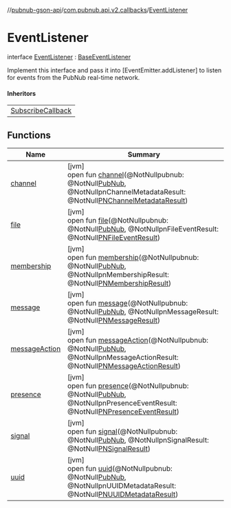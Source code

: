 //[pubnub-gson-api](../../../index.md)/[com.pubnub.api.v2.callbacks](../index.md)/[EventListener](index.md)

# EventListener

interface [EventListener](index.md) : [BaseEventListener](../../../../../pubnub-core/pubnub-core-api/pubnub-core-api/com.pubnub.api.v2.callbacks/-base-event-listener/index.md)

Implement this interface and pass it into [EventEmitter.addListener] to listen for events from the PubNub real-time network.

#### Inheritors

| |
|---|
| [SubscribeCallback](../../com.pubnub.api.callbacks/-subscribe-callback/index.md) |

## Functions

| Name | Summary |
|---|---|
| [channel](channel.md) | [jvm]<br>open fun [channel](channel.md)(@NotNullpubnub: @NotNull[PubNub](../../com.pubnub.api/-pub-nub/index.md), @NotNullpnChannelMetadataResult: @NotNull[PNChannelMetadataResult](../../com.pubnub.api.models.consumer.objects_api.channel/-p-n-channel-metadata-result/index.md)) |
| [file](file.md) | [jvm]<br>open fun [file](file.md)(@NotNullpubnub: @NotNull[PubNub](../../com.pubnub.api/-pub-nub/index.md), @NotNullpnFileEventResult: @NotNull[PNFileEventResult](../../../../../pubnub-core/pubnub-core-api/pubnub-core-api/com.pubnub.api.models.consumer.pubsub.files/-p-n-file-event-result/index.md)) |
| [membership](membership.md) | [jvm]<br>open fun [membership](membership.md)(@NotNullpubnub: @NotNull[PubNub](../../com.pubnub.api/-pub-nub/index.md), @NotNullpnMembershipResult: @NotNull[PNMembershipResult](../../com.pubnub.api.models.consumer.objects_api.membership/-p-n-membership-result/index.md)) |
| [message](message.md) | [jvm]<br>open fun [message](message.md)(@NotNullpubnub: @NotNull[PubNub](../../com.pubnub.api/-pub-nub/index.md), @NotNullpnMessageResult: @NotNull[PNMessageResult](../../../../../pubnub-core/pubnub-core-api/pubnub-core-api/com.pubnub.api.models.consumer.pubsub/-p-n-message-result/index.md)) |
| [messageAction](message-action.md) | [jvm]<br>open fun [messageAction](message-action.md)(@NotNullpubnub: @NotNull[PubNub](../../com.pubnub.api/-pub-nub/index.md), @NotNullpnMessageActionResult: @NotNull[PNMessageActionResult](../../../../../pubnub-core/pubnub-core-api/pubnub-core-api/com.pubnub.api.models.consumer.pubsub.message_actions/-p-n-message-action-result/index.md)) |
| [presence](presence.md) | [jvm]<br>open fun [presence](presence.md)(@NotNullpubnub: @NotNull[PubNub](../../com.pubnub.api/-pub-nub/index.md), @NotNullpnPresenceEventResult: @NotNull[PNPresenceEventResult](../../../../../pubnub-core/pubnub-core-api/pubnub-core-api/com.pubnub.api.models.consumer.pubsub/-p-n-presence-event-result/index.md)) |
| [signal](signal.md) | [jvm]<br>open fun [signal](signal.md)(@NotNullpubnub: @NotNull[PubNub](../../com.pubnub.api/-pub-nub/index.md), @NotNullpnSignalResult: @NotNull[PNSignalResult](../../../../../pubnub-core/pubnub-core-api/pubnub-core-api/com.pubnub.api.models.consumer.pubsub/-p-n-signal-result/index.md)) |
| [uuid](uuid.md) | [jvm]<br>open fun [uuid](uuid.md)(@NotNullpubnub: @NotNull[PubNub](../../com.pubnub.api/-pub-nub/index.md), @NotNullpnUUIDMetadataResult: @NotNull[PNUUIDMetadataResult](../../com.pubnub.api.models.consumer.objects_api.uuid/-p-n-u-u-i-d-metadata-result/index.md)) |
